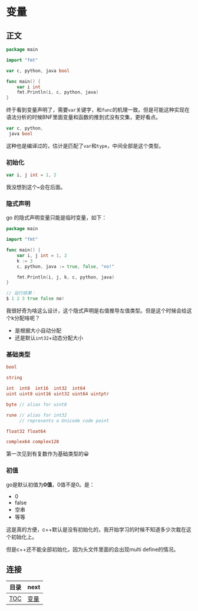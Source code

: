 # 变量

## 正文

~~~go
package main

import "fmt"

var c, python, java bool

func main() {
	var i int
	fmt.Println(i, c, python, java)
}
~~~

终于看到变量声明了，需要`var`关键字，和`func`的机理一致。但是可能这种实现在语法分析的时候BNF里面变量和函数的推到式没有交集，更好看点。

~~~go
var c, python,
 java bool
~~~

这种也是编译过的，估计是匹配了`var`和`type`，中间全部是这个类型。

### 初始化

~~~go
var i, j int = 1, 2
~~~

我没想到这个`=`会在后面。

### 隐式声明

go 的隐式声明变量只能是临时变量，如下：

~~~go
package main

import "fmt"

func main() {
	var i, j int = 1, 2
	k := 3
	c, python, java := true, false, "no!"

	fmt.Println(i, j, k, c, python, java)
}

// 运行结果：
$ 1 2 3 true false no!
~~~

我很好奇为啥这么设计，这个隐式声明是右值推导左值类型。但是这个时候会给这个k分配啥呢？

- 是根据大小自动分配
- 还是默认`int32`+动态分配大小

### 基础类型

~~~go
bool

string

int  int8  int16  int32  int64
uint uint8 uint16 uint32 uint64 uintptr

byte // alias for uint8

rune // alias for int32
     // represents a Unicode code point

float32 float64

complex64 complex128
~~~

第一次见到有复数作为基础类型的😀

### 初值

go是默认初值为**0值**，0值不是0。是：

- 0
- false
- 空串
- 等等

这是真的方便，c++默认是没有初始化的，我开始学习的时候不知道多少次栽在这个初始化上。

但是c++还不能全部初始化，因为头文件里面的会出现multi define的情况。

## 连接

| 目录 | next |
| --   |  --  |
| [TOC](./TOC.md) | [变量](./more_types.md) |
